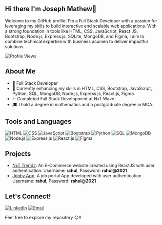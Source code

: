 ## Hi there I'm Joseph Mathew👋
Welcome to my GitHub profile! I'm a Full Stack Developer with a passion for leveraging my skills to build interactive and scalable web applications. With a strong foundation in tools like HTML, CSS, JavaScript, React JS, Bootstrap, Node.js, Express.js, SQLite, MongoDB, and Figma, I aim to combine technical expertise with business acumen to deliver impactful solutions.


![Profile Views](https://komarev.com/ghpvc/?username=Josephmathew072&color=blueviolet)

## About Me
- 💼 Full Stack Developer
- 🌱 Currently enhancing my skills in HTML, CSS, Bootstrap, JavaScript, Python, SQL, MongoDB, Node.js, Express.js, React.js, Figma
- ✨ Completed Full Stack Development at NxT Wave
- 🎓 I hold a degree in mathematics and a postgraduate degree in MCA.

## Tools and Languages
![HTML](https://img.shields.io/badge/HTML-FF4500?style=flat&logo=html5&logoColor=white)
![CSS](https://img.shields.io/badge/CSS-1572B6?style=flat&logo=css3&logoColor=white)
![JavaScript](https://img.shields.io/badge/JavaScript-F7DF1E?style=flat&logo=javascript&logoColor=black)
![Bootstrap](https://img.shields.io/badge/Bootstrap-563D7C?style=flat&logo=bootstrap&logoColor=white)
![Python](https://img.shields.io/badge/Python-3776AB?style=flat&logo=python&logoColor=white)
![SQL](https://img.shields.io/badge/SQL-4479A1?style=flat&logo=postgresql&logoColor=white)
![MongoDB](https://img.shields.io/badge/MongoDB-47A248?style=flat&logo=mongodb&logoColor=white)
![Node.js](https://img.shields.io/badge/Node.js-339933?style=flat&logo=node.js&logoColor=white)
![Express.js](https://img.shields.io/badge/Express.js-000000?style=flat&logo=express&logoColor=white)
![React.js](https://img.shields.io/badge/React.js-61DAFB?style=flat&logo=react&logoColor=black)
![Figma](https://img.shields.io/badge/Figma-F24E1E?style=flat&logo=figma&logoColor=white)


## Projects
- [NxT Trendz](https://nxt1trenz.ccbp.tech/login):  An E-Commerce website created using ReactJS with user authentication. Username: **rahul**,  Password: **rahul@2021**
- [Jobby App](https://github.com/Josephmathew072/Jobby-App):  A job portal App developed with user authentication. Username: **rahul**,  Password: **rahul@2021**

## Let's Connect!
[![LinkedIn](https://img.shields.io/badge/LinkedIn-0077B5?style=flat&logo=linkedin&logoColor=white)](https://www.linkedin.com/in/joseph-mathew-aikara/)
[![Email](https://img.shields.io/badge/Email-D14836?style=flat&logo=gmail&logoColor=white)](josephmathew072@gmail.com)

Feel free to explore my repository 😊!!
